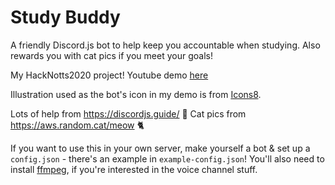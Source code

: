# Study Buddy
A friendly Discord.js bot to help keep you accountable when studying. Also rewards you with cat pics if you meet your goals!

My HackNotts2020 project! Youtube demo [here](https://youtu.be/VpVuGiMp_q0) 

Illustration used as the bot's icon in my demo is from [Icons8](https://icons8.com/illustrations/illustration/ginger-cat-cat-is-reading).

Lots of help from https://discordjs.guide/ 💖
Cat pics from https://aws.random.cat/meow 🐈

If you want to use this in your own server, make yourself a bot & set up a `config.json` - there's an example in `example-config.json`!
You'll also need to install [ffmpeg](http://ffmpeg.org/), if you're interested in the voice channel stuff.
